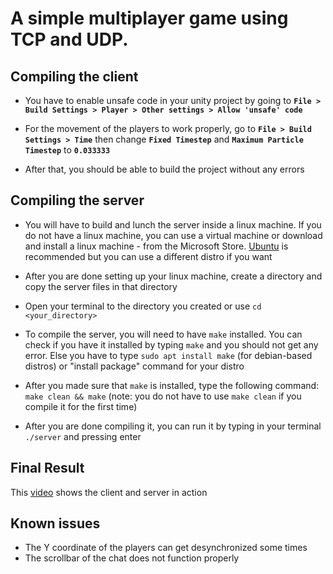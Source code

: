 # A simple multiplayer game using TCP and UDP.
 
## Compiling the client
- You have to enable unsafe code in your unity project by going to **`File > Build Settings > Player > Other settings > Allow 'unsafe' code`**

- For the movement of the players to work properly, go to **`File > Build Settings > Time`** then change **`Fixed Timestep`** and **`Maximum Particle Timestep`** to **`0.033333`**

- After that, you should be able to build the project without any errors

## Compiling the server
- You will have to build and lunch the server inside a linux machine. If you do not have a linux machine, you can use a virtual machine or download and install a linux machine - from the Microsoft Store. [Ubuntu](https://www.microsoft.com/en-us/p/ubuntu/9nblggh4msv6) is recommended but you can use a different distro if you want

- After you are done setting up your linux machine, create a directory and copy the server files in that directory

- Open your terminal to the directory you created or use `cd <your_directory>`

- To compile the server, you will need to have `make` installed. You can check if you have it installed by typing `make` and you should not get any error. Else you have to type `sudo apt install make` (for debian-based distros) or "install package" command for your distro

- After you made sure that `make` is installed, type the following command: `make clean && make` (note: you do not have to use `make clean` if you compile it for the first time)

- After you are done compiling it, you can run it by typing in your terminal `./server` and pressing enter

## Final Result
This [video](https://youtu.be/5SOnuSrfdn0) shows the client and server in action

## Known issues
- The Y coordinate of the players can get desynchronized some times
- The scrollbar of the chat does not function properly
